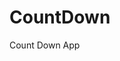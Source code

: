 # CountDown
 Count Down App
     
          
                                                  
                                                      
                                           
                      
              
   
  
   
 
